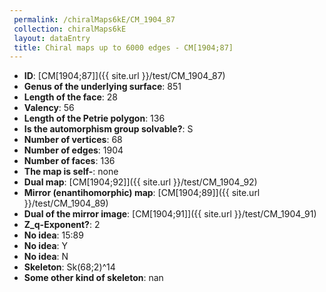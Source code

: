 ```yaml
--- 
 permalink: /chiralMaps6kE/CM_1904_87 
 collection: chiralMaps6kE
 layout: dataEntry
 title: Chiral maps up to 6000 edges - CM[1904;87]
---
```


- **ID**: [CM[1904;87]]({{ site.url }}/test/CM_1904_87)
- **Genus of the underlying surface**: 851
- **Length of the face**: 28
- **Valency**: 56
- **Length of the Petrie polygon**: 136
- **Is the automorphism group solvable?**: S
- **Number of vertices**: 68
- **Number of edges**: 1904
- **Number of faces**: 136
- **The map is self-**: none
- **Dual map**: [CM[1904;92]]({{ site.url }}/test/CM_1904_92)
- **Mirror (enantihomorphic) map**: [CM[1904;89]]({{ site.url }}/test/CM_1904_89)
- **Dual of the mirror image**: [CM[1904;91]]({{ site.url }}/test/CM_1904_91)
- **Z_q-Exponent?**: 2
- **No idea**:  15:89
- **No idea**: Y
- **No idea**: N
- **Skeleton**: Sk(68;2)^14
- **Some other kind of skeleton**: nan
